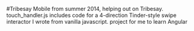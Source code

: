 #Tribesay Mobile
from summer 2014, helping out on Tribesay. touch_handler.js includes code for a 4-direction Tinder-style swipe interactor I wrote from vanilla javascript. 
project for me to learn Angular
